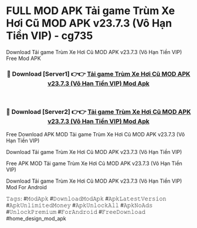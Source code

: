 # FULL MOD APK Tải game Trùm Xe Hơi Cũ MOD APK v23.7.3 (Vô Hạn Tiền VIP) - cg735
Download Tải game Trùm Xe Hơi Cũ MOD APK v23.7.3 (Vô Hạn Tiền VIP) Free Mod APK

<div align="center">
<h3>🔴 Download [Server1] 👉👉 <a href="https://apk-comot.site?title=Tải_game_Trùm_Xe_Hơi_Cũ_MOD_APK_v23.7.3_(Vô_Hạn_Tiền_VIP)">Tải game Trùm Xe Hơi Cũ MOD APK v23.7.3 (Vô Hạn Tiền VIP) Mod Apk</a></h3><br>

<h3>🔴 Download [Server2] 👉👉 <a href="https://apk-comot.site?title=Tải_game_Trùm_Xe_Hơi_Cũ_MOD_APK_v23.7.3_(Vô_Hạn_Tiền_VIP)">Tải game Trùm Xe Hơi Cũ MOD APK v23.7.3 (Vô Hạn Tiền VIP) Mod Apk</a></h3>
</div>


Free Download APK MOD Tải game Trùm Xe Hơi Cũ MOD APK v23.7.3 (Vô Hạn Tiền VIP)

Download Tải game Trùm Xe Hơi Cũ MOD APK v23.7.3 (Vô Hạn Tiền VIP) 

Free APK MOD Tải game Trùm Xe Hơi Cũ MOD APK v23.7.3 (Vô Hạn Tiền VIP) 

Download Tải game Trùm Xe Hơi Cũ MOD APK v23.7.3 (Vô Hạn Tiền VIP) Mod For Android

𝚃𝚊𝚐𝚜: #𝙼𝚘𝚍𝙰𝚙𝚔 #𝙳𝚘𝚠𝚗𝚕𝚘𝚊𝚍𝙼𝚘𝚍𝙰𝚙𝚔 #𝙰𝚙𝚔𝙻𝚊𝚝𝚎𝚜𝚝𝚅𝚎𝚛𝚜𝚒𝚘𝚗 #𝙰𝚙𝚔𝚄𝚗𝚕𝚒𝚖𝚒𝚝𝚎𝚍𝙼𝚘𝚗𝚎𝚢 #𝙰𝚙𝚔𝚄𝚗𝚕𝚘𝚌𝚔𝙰𝚕𝚕 #𝙰𝚙𝚔𝙽𝚘𝙰𝚍𝚜 #𝚄𝚗𝚕𝚘𝚌𝚔𝙿𝚛𝚎𝚖𝚒𝚞𝚖 #𝙵𝚘𝚛𝙰𝚗𝚍𝚛𝚘𝚒𝚍 #𝙵𝚛𝚎𝚎𝙳𝚘𝚠𝚗𝚕𝚘𝚊𝚍 #home_design_mod_apk
